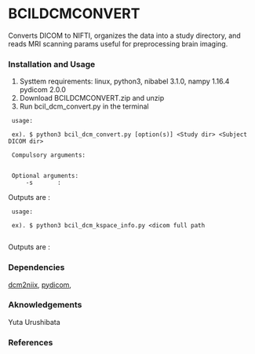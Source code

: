 # BCILDCMCONVERT

Converts DICOM to NIFTI, organizes the data into a study directory, and reads MRI scanning params useful for preprocessing brain imaging.

### Installation and Usage
1. Systtem requirements: linux, python3, nibabel 3.1.0, nampy 1.16.4 pydicom 2.0.0
2. Download BCILDCMCONVERT.zip and unzip
3. Run bcil_dcm_convert.py in the terminal

``` 
 usage:
 
 ex). $ python3 bcil_dcm_convert.py [option(s)] <Study dir> <Subject DICOM dir>
 
 Compulsory arguments:
 
 
 Optional arguments:
     -s       : 
```

Outputs are :


``` 
 usage:
 
 ex). $ python3 bcil_dcm_kspace_info.py <dicom full path
 
```

Outputs are :

### Dependencies
[dcm2niix][], [pydicom][],


### Aknowledgements
Yuta Urushibata



[dcm2niix]: https://github.com/rordenlab/dcm2niix "dcm2niix"
[pydicom]: https://github.com/pydicom/pydicom "pydicom"

### References
